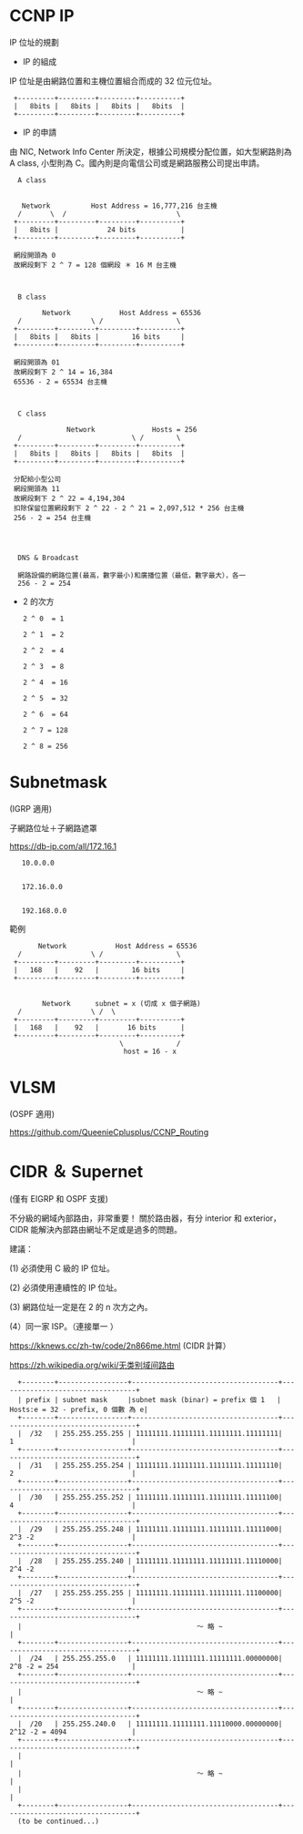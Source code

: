 # CCNP IP
IP 位址的規劃

* IP 的組成 

IP 位址是由網路位置和主機位置組合而成的 32 位元位址。


     +---------+---------+---------+----------+
     |   8bits |   8bits |   8bits |   8bits  |
     +---------+---------+---------+----------+
  

* IP 的申請

由 NIC, Network Info Center 所決定，根據公司規模分配位置，如大型網路則為 A class, 小型則為 C。國內則是向電信公司或是網路服務公司提出申請。




      A class
      
      
       Network          Host Address = 16,777,216 台主機
      /       \  /                           \
     +---------+---------+---------+----------+
     |   8bits |            24 bits           |
     +---------+---------+---------+----------+
     
     網段開頭為 0
     故網段剩下 2 ^ 7 = 128 個網段 ＊ 16 M 台主機
     
     
     
      B class
      
            Network            Host Address = 65536 
      /                 \ /                  \
     +---------+---------+---------+----------+
     |   8bits |   8bits |        16 bits     |
     +---------+---------+---------+----------+
     
     網段開頭為 01
     故網段剩下 2 ^ 14 = 16,384 
     65536 - 2 = 65534 台主機
     
     
     
      C class
      
                  Network              Hosts = 256
      /                           \ /        \
     +---------+---------+---------+----------+
     |   8bits |   8bits |   8bits |   8bits  |
     +---------+---------+---------+----------+
     
     分配給小型公司
     網段開頭為 11
     故網段剩下 2 ^ 22 = 4,194,304
     扣除保留位置網段剩下 2 ^ 22 - 2 ^ 21 = 2,097,512 * 256 台主機 
     256 - 2 = 254 台主機
     
     
     
     
      DNS & Broadcast 
      
      網路設備的網路位置(最高，數字最小)和廣播位置（最低，數字最大），各一
      256 - 2 = 254 
      
     

* 2 的次方

      2 ^ 0  = 1

      2 ^ 1  = 2           

      2 ^ 2  = 4

      2 ^ 3  = 8

      2 ^ 4  = 16

      2 ^ 5  = 32

      2 ^ 6  = 64

      2 ^ 7 = 128

      2 ^ 8 = 256
 

# Subnetmask

(IGRP 適用)

子網路位址＋子網路遮罩

https://db-ip.com/all/172.16.1

       10.0.0.0
       
       
       172.16.0.0
       
       
       192.168.0.0

範例


      
           Network            Host Address = 65536 
      /                 \ /                  \
     +---------+---------+---------+----------+
     |   168   |    92   |        16 bits     |
     +---------+---------+---------+----------+
      
      
            Network      subnet = x (切成 x 個子網路)   
      /                 \ /  \ 
     +---------+---------+---------+----------+
     |   168   |    92   |       16 bits      |
     +---------+---------+---------+----------+  
                               \             /
                                host = 16 - x

# VLSM

(OSPF 適用)

https://github.com/QueenieCplusplus/CCNP_Routing


# CIDR ＆ Supernet

(僅有 EIGRP 和 OSPF 支援)

不分級的網域內部路由，非常重要！
關於路由器，有分 interior 和 exterior，CIDR 能解決內部路由網址不足或是過多的問題。

建議：

(1) 必須使用 C 級的 IP 位址。

(2) 必須使用連續性的 IP 位址。

(3) 網路位址一定是在 2 的 n 次方之內。

(4）同一家 ISP。（連接單一 ）

https://kknews.cc/zh-tw/code/2n866me.html (CIDR 計算）

https://zh.wikipedia.org/wiki/无类别域间路由

      +--------+-----------------+------------------------------------+----------------------------------+
      | prefix | subnet mask     |subnet mask (binar) = prefix 個 1   | Hosts:e = 32 - prefix, 0 個數 為 e| 
      +--------+-----------------+------------------------------------+----------------------------------+
      |  /32   | 255.255.255.255 | 11111111.11111111.11111111.11111111|    1                             |       
      +--------+-----------------+------------------------------------+----------------------------------+
      |  /31   | 255.255.255.254 | 11111111.11111111.11111111.11111110|    2                             |      
      +--------+-----------------+------------------------------------+----------------------------------+
      |  /30   | 255.255.255.252 | 11111111.11111111.11111111.11111100|    4                             |   
      +--------+-----------------+------------------------------------+----------------------------------+
      |  /29   | 255.255.255.248 | 11111111.11111111.11111111.11111000|    2^3 -2                        |        
      +--------+-----------------+------------------------------------+----------------------------------+
      |  /28   | 255.255.255.240 | 11111111.11111111.11111111.11110000|    2^4 -2                        |
      +--------+-----------------+------------------------------------+----------------------------------+
      |  /27   | 255.255.255.255 | 11111111.11111111.11111111.11100000|    2^5 -2                        |
      +--------+-----------------+------------------------------------+----------------------------------+
      |                                           ～ 略 ~                                                 |
      +--------+-----------------+------------------------------------+----------------------------------+
      |  /24   | 255.255.255.0   | 11111111.11111111.11111111.00000000|    2^8 -2 = 254                  |
      +--------+-----------------+------------------------------------+----------------------------------+
      |                                           ～ 略 ~                                                 |
      +--------+-----------------+------------------------------------+----------------------------------+
      |  /20   | 255.255.240.0   | 11111111.11111111.11110000.00000000|    2^12 -2 = 4094                |
      +--------+-----------------+------------------------------------+----------------------------------+
      |                                                                                                  |
      |                                           ～ 略 ~                                                 |
      |                                                                                                  | 
      +--------+-----------------+------------------------------------+----------------------------------+
      (to be continued...)
